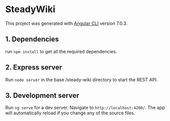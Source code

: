 # SteadyWiki

This project was generated with [Angular CLI](https://github.com/angular/angular-cli) version 7.0.3.

## 1. Dependencies
run `npm install` to get all the required dependencies.

## 2. Express server
Run `node server` in the base /steady-wiki directory to start the REST API.

## 3. Development server
Run `ng serve` for a dev server. Navigate to `http://localhost:4200/`. The app will automatically reload if you change any of the source files.
